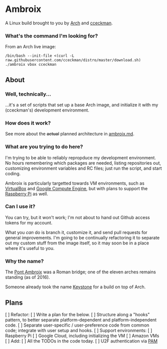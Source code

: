 # Ambroix
A Linux build brought to you by [Arch](http://archlinux.org) and [cceckman](http://cceckman.com).

### What's the command I'm looking for?
From an Arch live image:

```
/bin/bash --init-file <(curl -L raw.githubusercontent.com/cceckman/distro/master/download.sh)
./ambroix vbox cceckman
```

## About

### Well, technically...
...it's a set of scripts that set up a base Arch image, and initialize it with
my (cceckman's) development environment.

### How does it work?
See more about the ~~actual~~ planned architecture in [ambroix.md](ambroix.md).

### What are you trying to do here?
I'm trying to be able to reliably repropduce my development environment.
No hours remembering which packages are needed, listing repositories out,
customizing environment variables and RC files; just run the script, and start
coding.

Ambroix is particularly targetted towards VM environments, such as
[VirtualBox](https://virtualbox.org) and 
[Google Compute Engine](https://cloud.google.com), but with plans to support
the [Raspberry Pi](https://raspberrypi.org) as well.

### Can I use it?
You can try, but it won't work; I'm not about to hand out Github access tokens
for my account.

What you *can* do is branch it, customize it, and send pull requests for general
improvements. I'm going to be continually refactoring it to separate out
my custom stuff from the image itself, so it may soon be in a place where it's
useful to you.

### Why the name?
The [Pont Ambroix](https://en.wikipedia.org/wiki/Pont_Ambroix) was a Roman bridge;
one of the eleven arches remains standing (as of 2016).

Someone already took the name [Keystone](https://github.com/concordusapps/keystone)
for a build on top of Arch.


## Plans

[ ] Refactor:
  [ ] Write a plan for the below.
  [ ] Structure along a "hooks" pattern, to better separate platform-dependent and
      platform-independent code.
  [ ] Separate user-specific / user-preference code from common code; integrate
      with user setup and hooks. 
[ ] Support environments:
  [ ] Raspberry Pi
  [ ] Google Cloud, including initializing the VM
  [ ] Amazon VMs
[ ] Add:
  [ ] All the TODOs in the code today.
  [ ] U2F authentication via [PAM](https://developers.yubico.com/pam-u2f/)
